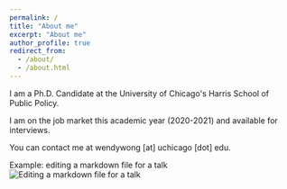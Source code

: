```yaml
---
permalink: /
title: "About me"
excerpt: "About me"
author_profile: true
redirect_from: 
  - /about/
  - /about.html
---
```


I am a Ph.D. Candidate at the University of Chicago's Harris School of Public Policy. 

I am on the job market this academic year (2020-2021) and available for interviews.

You can contact me at wendywong [at] uchicago [dot] edu.

Example: editing a markdown file for a talk
![Editing a markdown file for a talk](/images/picWW.png)

